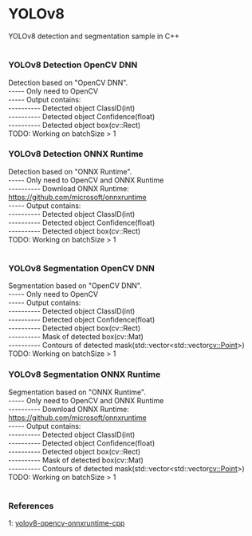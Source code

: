 # YOLOv8
YOLOv8 detection and segmentation sample in C++  
#
### YOLOv8 Detection OpenCV DNN
Detection based on "OpenCV DNN".  
----- Only need to OpenCV  
----- Output contains:  
---------- Detected object ClassID(int)  
---------- Detected object Confidence(float)  
---------- Detected object box(cv::Rect)  
TODO: Working on batchSize > 1  
### YOLOv8 Detection ONNX Runtime
Detection based on "ONNX Runtime".  
----- Only need to OpenCV and ONNX Runtime  
---------- Download ONNX Runtime: https://github.com/microsoft/onnxruntime  
----- Output contains:  
---------- Detected object ClassID(int)  
---------- Detected object Confidence(float)  
---------- Detected object box(cv::Rect)  
TODO: Working on batchSize > 1  
#
### YOLOv8 Segmentation OpenCV DNN
Segmentation based on "OpenCV DNN".  
----- Only need to OpenCV  
----- Output contains:  
---------- Detected object ClassID(int)  
---------- Detected object Confidence(float)  
---------- Detected object box(cv::Rect)  
---------- Mask of detected box(cv::Mat)  
---------- Contours of detected mask(std::vector<std::vector<cv::Point>>)  
TODO: Working on batchSize > 1  
### YOLOv8 Segmentation ONNX Runtime
Segmentation based on "ONNX Runtime".  
----- Only need to OpenCV and ONNX Runtime  
---------- Download ONNX Runtime: https://github.com/microsoft/onnxruntime  
----- Output contains:  
---------- Detected object ClassID(int)  
---------- Detected object Confidence(float)  
---------- Detected object box(cv::Rect)  
---------- Mask of detected box(cv::Mat)  
---------- Contours of detected mask(std::vector<std::vector<cv::Point>>)  
TODO: Working on batchSize > 1  
#
#
### References
1: <a href="https://github.com/UNeedCryDear/yolov8-opencv-onnxruntime-cpp">yolov8-opencv-onnxruntime-cpp</a>
